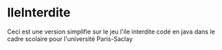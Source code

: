 # IleInterdite
Ceci est une version simplifie sur le jeu l'ile interdite codé en java dans le cadre scolaire pour l'université Paris-Saclay
